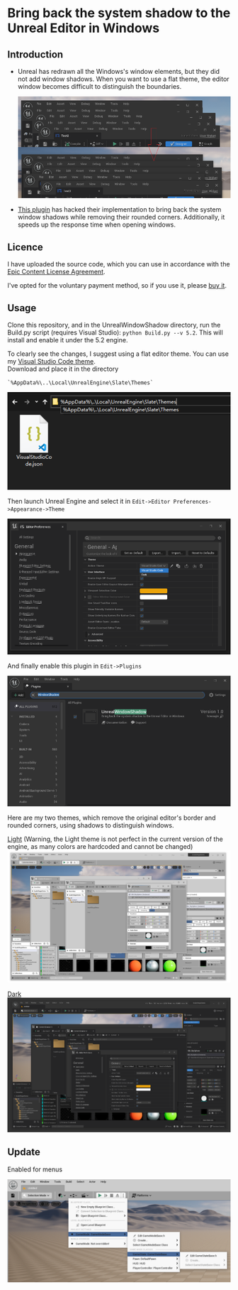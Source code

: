 # Bring back the system shadow to the Unreal Editor in Windows

## Introduction

* Unreal has redrawn all the Windows's window elements, but they did not add window shadows.
When you want to use a flat theme, the editor window becomes difficult to distinguish the boundaries.

    ![comparison](images/comparison.png)

* [This plugin](https://www.unrealengine.com/marketplace/slug/cde82875e27446b6b13799335c0889db) has hacked their implementation to bring back the system window shadows while removing their rounded corners. Additionally, it speeds up the response time when opening windows.  

## Licence

I have uploaded the source code, which you can use in accordance with the [Epic Content License Agreement](https://www.unrealengine.com/en-US/eula/content).

I've opted for the voluntary payment method, so if you use it, please [buy it](https://www.unrealengine.com/marketplace/slug/cde82875e27446b6b13799335c0889db).

## Usage

Clone this repository, and in the UnrealWindowShadow directory, run the Build.py script (requires Visual Studio): `python Build.py --v 5.2`. This will install and enable it under the 5.2 engine.

To clearly see the changes, I suggest using a flat editor theme. You can use my [Visual Studio Code theme](BorderlessLight.json).  
Download and place it in the directory

    `%AppData%\..\Local\UnrealEngine\Slate\Themes`

  ![change theme](images/theme.png)

  Then launch Unreal Engine and select it in `Edit->Editor Preferences->Appearance->Theme`

  ![active theme](images/active_theme.png)

  And finally enable this plugin in `Edit->Plugins`


  ![enable](images/enable.png)

Here are my two themes, which remove the original editor's border and rounded corners, using shadows to distinguish windows. 

  [Light](BorderlessLight.json) (Warning, the Light theme is not perfect in the current version of the engine, as many colors are hardcoded and cannot be changed)
  ![enable](images/light.png)

  [Dark](BorderlessDark.json)
  ![enable](images/dark.png)

## Update

  Enabled for menus

  ![flat_menu](images/flat_menu.png)